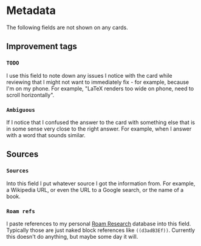 # Metadata

The following fields are not shown on any cards.

## Improvement tags

### `TODO`

I use this field to note down any issues I notice with the card while reviewing
that I might not want to immediately fix - for example, because I'm on my phone.
For example, "LaTeX renders too wide on phone, need to scroll horizontally".

### `Ambiguous`

If I notice that I confused the answer to the card with something else that
is in some sense very close to the right answer. For example, when I answer with
a word that sounds similar.

## Sources

### `Sources`

Into this field I put whatever source I got the information from. For example,
a Wikipedia URL, or even the URL to a Google search, or the name of a book.

### `Roam refs`

I paste references to my personal [Roam Research](https://roamresearch.com/)
database into this field. Typically those are just naked block references like
`((d3adB3Ef))`. Currently this doesn't do anything, but maybe some day it will.

